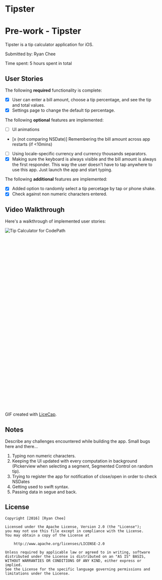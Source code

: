 # Tipster

# Pre-work - Tipster

Tipster is a tip calculator application for iOS.

Submitted by: Ryan Chee

Time spent: 5 hours spent in total

## User Stories

The following **required** functionality is complete:

* [X] User can enter a bill amount, choose a tip percentage, and see the tip and total values.
* [X] Settings page to change the default tip percentage.

The following **optional** features are implemented:
* [ ] UI animations
* [x (not comparing NSDate)] Remembering the bill amount across app restarts (if <10mins)
* [ ] Using locale-specific currency and currency thousands separators.
* [X] Making sure the keyboard is always visible and the bill amount is always the first responder. This way the user doesn't have to tap anywhere to use this app. Just launch the app and start typing.

The following **additional** features are implemented:

- [X] Added option to randomly select a tip percetage by tap or phone shake.
- [X] Check against non numeric characters entered.

## Video Walkthrough

Here's a walkthrough of implemented user stories:

<img alt="Tip Calculator for CodePath" src="https://i.imgur.com/LrYmjhh.gif" style="max-width: 100%; min-height: 592px;" original-title="">

GIF created with [LiceCap](http://www.cockos.com/licecap/).

## Notes

Describe any challenges encountered while building the app.
Small bugs here and there...
1. Typing non numeric characters.
2. Keeping the UI updated with every computation in background
        (Pickerview when selecting a segment, Segmented Control on random tip).
3. Trying to register the app for notification of close/open in order to check NSDates
4. Getting used to swift syntax.
5. Passing data in segue and back.

## License

    Copyright [2016] [Ryan Chee]

    Licensed under the Apache License, Version 2.0 (the "License");
    you may not use this file except in compliance with the License.
    You may obtain a copy of the License at

        http://www.apache.org/licenses/LICENSE-2.0

    Unless required by applicable law or agreed to in writing, software
    distributed under the License is distributed on an "AS IS" BASIS,
    WITHOUT WARRANTIES OR CONDITIONS OF ANY KIND, either express or implied.
    See the License for the specific language governing permissions and
    limitations under the License.
